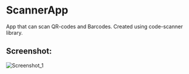 # ScannerApp

App that can scan QR-codes and Barcodes.
Created using code-scanner library.

## Screenshot:

![Screenshot_1](https://user-images.githubusercontent.com/86295320/185399329-b83953ff-8212-4551-8a08-31a456cbe6c3.jpg)
